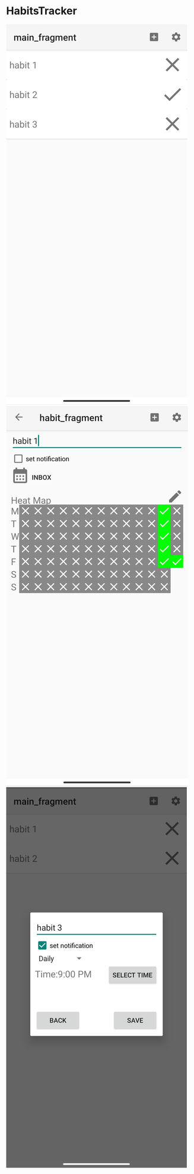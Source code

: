 # HabitsTracker
![Main fragment](https://github.com/agera404/agera404/blob/main/IMG_20220812_201457.jpg)
![Habit fragment](https://github.com/agera404/agera404/blob/main/IMG_20220812_201520.jpg)
![Add a new habit](https://github.com/agera404/agera404/blob/main/IMG_20220812_201553.jpg)
